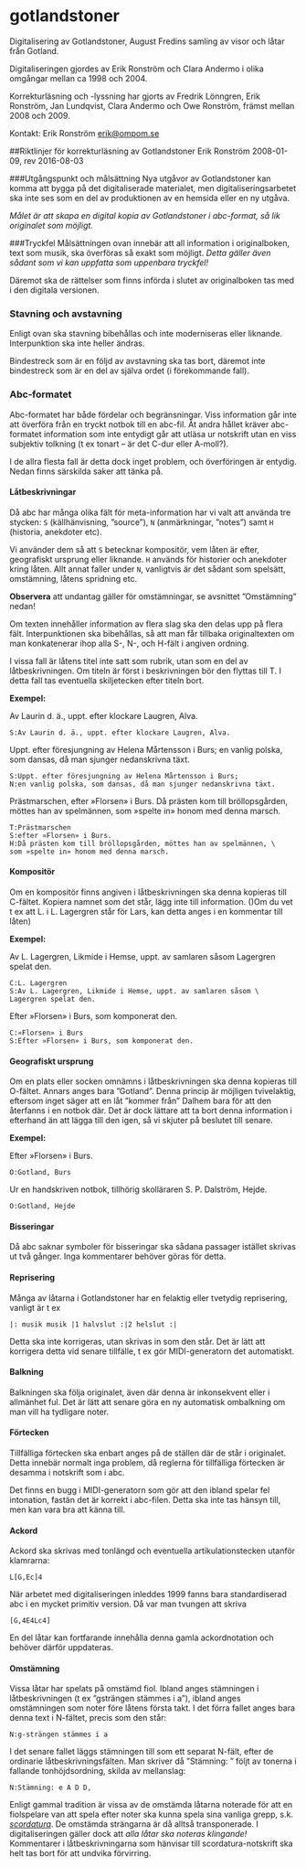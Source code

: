# gotlandstoner
Digitalisering av Gotlandstoner, August Fredins samling av visor och låtar från Gotland.

Digitaliseringen gjordes av Erik Ronström och Clara Andermo i olika omgångar mellan ca 1998 och 2004.

Korrekturläsning och -lyssning har gjorts av Fredrik Lönngren, Erik Ronström, Jan Lundqvist, Clara Andermo och Owe Ronström, främst mellan 2008 och 2009.

Kontakt: Erik Ronström [erik@ompom.se](mailto:erik@ompom.se)

##Riktlinjer för korrekturläsning av Gotlandstoner
Erik Ronström 2008-01-09, rev 2016-08-03

###Utgångspunkt och målsättning
Nya utgåvor av Gotlandstoner kan komma att bygga på det digitaliserade materialet, men digitaliseringsarbetet ska inte ses som en del av produktionen av en hemsida eller en ny utgåva.

*Målet är att skapa en digital kopia av Gotlandstoner i abc-format, så lik originalet som möjligt.*

###Tryckfel
Målsättningen ovan innebär att all information i originalboken, text som musik, ska överföras
så exakt som möjligt. *Detta gäller även sådant som vi kan uppfatta som uppenbara tryckfel!*

Däremot ska de rättelser som finns införda i slutet av originalboken tas med i den digitala
versionen.

### Stavning och avstavning
Enligt ovan ska stavning bibehållas och inte moderniseras eller liknande. Interpunktion ska inte heller ändras.

Bindestreck som är en följd av avstavning ska tas bort, däremot inte bindestreck som är en del
av själva ordet (i förekommande fall).

### Abc‐formatet
Abc-formatet har både fördelar och begränsningar. Viss information går inte att överföra från en tryckt notbok till en abc-fil. Åt andra hållet kräver abc-formatet information
som inte entydigt går att utläsa ur notskrift utan en viss subjektiv tolkning (t ex tonart – är det
C-dur eller A-moll?).

I de allra flesta fall är detta dock inget problem, och överföringen är entydig. Nedan finns särskilda saker att tänka på.

#### Låtbeskrivningar
Då abc har många olika fält för meta-information har vi valt att använda tre stycken: `S` (källhänvisning, ”source”), `N` (anmärkningar, ”notes”) samt `H` (historia, anekdoter etc).

Vi använder dem så att `S` betecknar kompositör, vem låten är efter, geografiskt ursprung eller liknande. `H` används för historier och anekdoter kring låten. Allt annat faller under `N`, vanligtvis är det sådant som spelsätt, omstämning, låtens spridning etc.

**Observera** att undantag gäller för omstämningar, se avsnittet ”Omstämning” nedan!

Om texten innehåller information av flera slag ska den delas upp på flera fält. Interpunktionen ska bibehållas, så att man får tillbaka originaltexten om man konkatenerar ihop alla S-, N-, och H-fält i angiven ordning.

I vissa fall är låtens titel inte satt som rubrik, utan som en del av låtbeskrivningen. Om titeln är först i beskrivningen bör den flyttas till T. I detta fall tas eventuella skiljetecken efter titeln bort.

**Exempel:**

Av Laurin d. ä., uppt. efter klockare Laugren, Alva.

    S:Av Laurin d. ä., uppt. efter klockare Laugren, Alva.
    
Uppt. efter föresjungning av Helena Mårtensson i Burs; en vanlig polska, som dansas, då man sjunger nedanskrivna täxt.

	S:Uppt. efter föresjungning av Helena Mårtensson i Burs;
	N:en vanlig polska, som dansas, då man sjunger nedanskrivna täxt.

Prästmarschen, efter »Florsen» i Burs. Då prästen kom till bröllopsgården, möttes han av
spelmännen, som »spelte in» honom med denna marsch.

	T:Prästmarschen
	S:efter »Florsen» i Burs.
	H:Då prästen kom till bröllopsgården, möttes han av spelmännen, \
	som »spelte in» honom med denna marsch.

#### Kompositör
Om en kompositör finns angiven i låtbeskrivningen ska denna kopieras till C-fältet. Kopiera namnet som det står, lägg inte till information. ()Om du vet t ex att L. i L. Lagergren står för Lars, kan detta anges i en kommentar till låten)

**Exempel:**

Av L. Lagergren, Likmide i Hemse, uppt. av samlaren såsom Lagergren spelat den.

	C:L. Lagergren
	S:Av L. Lagergren, Likmide i Hemse, uppt. av samlaren såsom \
	Lagergren spelat den.

Efter »Florsen» i Burs, som komponerat den.

	C:»Florsen» i Burs
	S:Efter »Florsen» i Burs, som komponerat den.

#### Geografiskt ursprung
Om en plats eller socken omnämns i låtbeskrivningen ska denna kopieras till O-fältet. Annars anges bara ”Gotland”. Denna princip är möjligen tvivelaktig, eftersom inget säger att en låt ”kommer från” Dalhem bara för att den återfanns i en notbok där. Det är dock lättare att ta bort denna information i efterhand än att lägga till den igen, så vi skjuter på beslutet till senare.

**Exempel:**

Efter »Florsen» i Burs.

	O:Gotland, Burs
	
Ur en handskriven notbok, tillhörig skolläraren S. P. Dalström, Hejde.

	O:Gotland, Hejde

#### Bisseringar
Då abc saknar symboler för bisseringar ska sådana passager istället skrivas ut två gånger. Inga kommentarer behöver göras för detta.

#### Reprisering
Många av låtarna i Gotlandstoner har en felaktig eller tvetydig reprisering, vanligt är t ex

	|: musik musik |1 halvslut :|2 helslut :|
	
Detta ska inte korrigeras, utan skrivas in som den står. Det är lätt att korrigera detta vid senare tillfälle, t ex gör MIDI-generatorn det automatiskt.

#### Balkning
Balkningen ska följa originalet, även där denna är inkonsekvent eller i allmänhet ful. Det är lätt att senare göra en ny automatisk ombalkning om man vill ha tydligare noter.

#### Förtecken
Tillfälliga förtecken ska enbart anges på de ställen där de står i originalet. Detta innebär normalt inga problem, då reglerna för tillfälliga förtecken är desamma i notskrift som i abc.

Det finns en bugg i MIDI-generatorn som gör att den ibland spelar fel intonation, fastän det är korrekt i abc-filen. Detta ska inte tas hänsyn till, men kan vara bra att känna till.

#### Ackord
Ackord ska skrivas med tonlängd och eventuella artikulationstecken utanför klamrarna:

	L[G,Ec]4
	
När arbetet med digitaliseringen inleddes 1999 fanns bara standardiserad abc i en mycket
primitiv version. Då var man tvungen att skriva

	[G,4E4Lc4]
	
En del låtar kan fortfarande innehålla denna gamla
ackordnotation och behöver därför uppdateras.

#### Omstämning
Vissa låtar har spelats på omstämd fiol. Ibland anges stämningen i låtbeskrivningen (t ex ”gsträngen
stämmes i a”), ibland anges omstämningen som noter före låtens första takt. I det förra fallet anges bara denna text i N-fältet, precis som den står:

	N:g-strängen stämmes i a

I det senare fallet läggs stämningen till som ett separat N-fält, efter de ordinarie låtbeskrivningsfälten. Man skriver då ”Stämning: ” följt av tonerna i fallande tonhöjdsordning, skilda av mellanslag:

	N:Stämning: e A D D,

Enligt gammal tradition är vissa av de omstämda låtarna noterade för att en fiolspelare van att spela efter noter ska kunna spela sina vanliga grepp, s.k. [*scordatura*](https://en.wikipedia.org/wiki/Scordatura). De omstämda strängarna är då alltså transponerade. I digitaliseringen gäller dock att *alla låtar ska noteras klingande!* Kommentarer i låtbeskrivningarna som hänvisar till scordatura-notskrift ska helt tas bort för att undvika förvirring.
